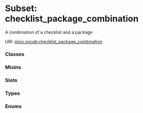 
# Subset: checklist_package_combination


A combination of a checklist and a package

URI: [mixs.vocab:checklist_package_combination](https://w3id.org/mixs/vocab/checklist_package_combination)


### Classes


### Mixins


### Slots


### Types


### Enums

